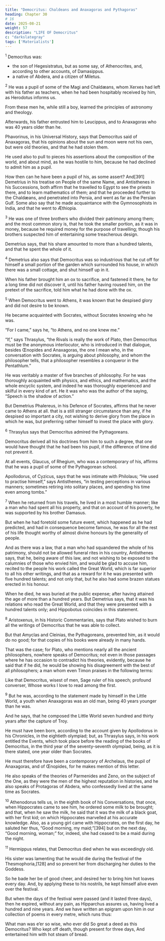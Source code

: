 ```yaml
---
title: "Democritus: Chaldeans and Anaxagoras and Pythagoras"
heading: Chapter 30
# 16
date: 2025-08-21
weight: 57
description: "LIFE OF Democritus"
c: "darkslategray"
tags: ['Materialists']
---
```



<sup>1</sup> Democritus was:
- the son of Hegesistratus, but as some say, of Athenocrites, and, according to other accounts, of Damasippus.
- a native of Abdera, and a citizen of Miletus.


<sup>2</sup> He was a pupil of some of the Magi and Chaldæans, whom Xerxes had left with his father as teachers, when he had been hospitably received by him, as Herodotus informs us.

From these men he, while still a boy, learned the principles of astronomy and theology. 

Afterwards, his father entrusted him to Leucippus, and to Anaxagoras who was 40 years older than he.

Phavorinus, in his Universal History, says that Democritus said of Anaxagoras, that his opinions about the sun and moon were not his own, but were old theories, and that he had stolen them.

He used also to pull to pieces his assertions about the composition of the world, and about mind, as he was hostile to him, because he had declined to admit him as a pupil.

How then can he have been a pupil of his, as some assert? And[391] Demetrius in his treatise on People of the same Name, and Antisthenes in his Successions, both affirm that he travelled to Egypt to see the priests there, and to learn mathematics of them; and that he proceeded further to the Chaldæans, and penetrated into Persia, and went as far as the Persian Gulf. Some also say that he made acquaintance with the Gymnosophists in India, and that he went to Æthiopia.


<sup>3</sup> He was one of three brothers who divided their patrimony among them; and the most common story is, that he took the smaller portion, as it was in money, because he required money for the purpose of travelling; though his brothers suspected him of entertaining some treacherous design.

Demetrius says, that his share amounted to more than a hundred talents, and that he spent the whole of it.


<sup>4</sup> Demetrius also says that Democritus was so industrious that he cut off for himself a small portion of the garden which surrounded his house, in which there was a small cottage, and shut himself up in it.

When his father brought him an ox to sacrifice, and fastened it there, he for a long time did not discover it, until his father having roused him, on the pretext of the sacrifice, told him what he had done with the ox.


<sup>5</sup> When Democritus went to Athens, it was known that he despised glory and did not desire to be known.

He became acquainted with Socrates, without Socrates knowing who he was.

“For I came,” says he, “to Athens, and no one knew me.”

“If,” says Thrasylus, “the Rivals is really the work of Plato, then Democritus must be the anonymous interlocutor, who is introduced in that dialogue, besides Œnopides and Anaxagoras, the one I mean who, in the conversation with Socrates, is arguing about philosophy, and whom the philosopher tells, that a philosopher resembles a conqueror in the Pentathlum.” 

He was veritably a master of five branches of philosophy. For he was thoroughly acquainted with physics, and ethics, and mathematics, and the whole encyclic system, and indeed he was thoroughly experienced and skilful in every kind of art. He it was who was the author of the saying, “Speech is the shadow of action.” 

But Demetrius Phalereus, in his Defence of Socrates, affirms that he never came to Athens at all. that is a still stranger circumstance than any, if he despised so important a city, not wishing to derive glory from the place in which he was, but preferring rather himself to invest the place with glory.


<sup>6</sup> Thrasylus says that Democritus admired the Pythagoreans.

Democritus derived all his doctrines from him to such a degree, that one would have thought that he had been his pupil, if the difference of time did not prevent it. 

At all events, Glaucus, of Rhegium, who was a contemporary of his, affirms that he was a pupil of some of the Pythagorean school.

Apollodorus, of Cyzicus, says that he was intimate with Philolaus; “He used to practise himself,” says Antisthenes, “in testing perceptions in various manners; sometimes retiring into solitary places, and spending his time even among tombs.”


<sup>7</sup> When he returned from his travels, he lived in a most humble manner; like a man who had spent all his property, and that on account of his poverty, he was supported by his brother Damasus. 

But when he had foretold some future event, which happened as he had predicted, and had in consequence become famous, he was for all the rest of his life thought worthy of almost divine honours by the generality of people. 

And as there was a law, that a man who had squandered the whole of his patrimony, should not be allowed funeral rites in his country, Antisthenes says, that he, being aware of this law, and not wishing to be exposed to the calumnies of those who envied him, and would be glad to accuse him, recited to the people his work called the Great World, which is far superior to all his other writings, and that as a reward for it he was presented with five hundred talents; and not only that, but he also had some brazen statues erected in his honour.

When he died, he was buried at the public expense; after having attained the age of more than a hundred years. But Demetrius says, that it was his relations who read the Great World, and that they were presented with a hundred talents only; and Hippobotus coincides in this statement.



<sup>8</sup> Aristoxenus, in his Historic Commentaries, says that Plato wished to burn all the writings of Democritus that he was able to collect.

But that Amyclas and Cleinias, the Pythagoreans, prevented him, as it would do no good; for that copies of his books were already in many hands.

That was the case; for Plato, who mentions nearly all the ancient philosophers, nowhere speaks of Democritus; not even in those passages where he has occasion to contradict his theories, evidently, because he said that if he did, he would be showing his disagreement with the best of all philosophers; a man whom even Timon praises in the following terms:

Like that Democritus, wisest of men,
Sage ruler of his speech; profound converser,
Whose works I love to read among the first.


<sup>9</sup> But he was, according to the statement made by himself in the Little World, a youth when Anaxagoras was an old man, being 40 years younger than he was.

And he says, that he composed the Little World seven hundred and thirty years after the capture of Troy. 

He must have been born, according to the account given by Apollodorus in his Chronicles, in the eightieth olympiad; but, as Thrasylus says, in his work entitled the Events, which took place before the reading of the books of Democritus, in the third year of the seventy-seventh olympiad, being, as it is there stated, one year older than Socrates. 

He must therefore have been a contemporary of Archelaus, the pupil of Anaxagoras, and of Œnopides, for he makes mention of this letter. 

He also speaks of the theories of Parmenides and Zeno, on the subject of the One, as they were the men of the highest reputation in histories, and he also speaks of Protagoras of Abdera, who confessedly lived at the same time as Socrates.


<sup>10</sup> Athenodorus tells us, in the eighth book of his Conversations, that once, when Hippocrates came to see him, he ordered some milk to be brought; and that, when he saw the milk, he said that it was the milk of a black goat, with her first kid; on which Hippocrates marvelled at his accurate knowledge. Also, as a young girl came with Hippocrates, on the first day, he saluted her thus, “Good morning, my maid;”[394] but on the next day, “Good morning, woman;” for, indeed, she had ceased to be a maid during the night.

<sup>11</sup> Hermippus relates, that Democritus died when he was exceedingly old.

His sister was lamenting that he would die during the festival of the Thesmophoria,[128] and so prevent her from discharging her duties to the Goddess.

So he bade her be of good cheer, and desired her to bring him hot loaves every day. And, by applying these to his nostrils, he kept himself alive even over the festival. 

But when the days of the festival were passed (and it lasted three days), then he expired, without any pain, as Hipparchus assures us, having lived a hundred and nine years. And we have written an epigram upon him in our collection of poems in every metre, which runs thus:

What man was e’er so wise, who ever did
So great a deed as this Democritus?
Who kept off death, though present for three days,
And entertained him with hot steam of bread.



